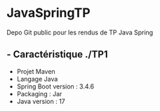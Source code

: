 # JavaSpringTP
Depo Git public pour les rendus de TP Java Spring

## - Caractéristique ./TP1
- Projet Maven
- Langage Java
- Spring Boot version : 3.4.6
- Packaging : Jar
- Java version : 17